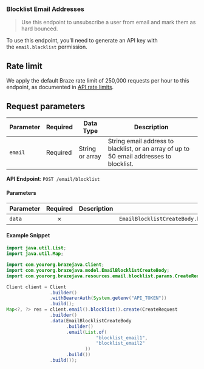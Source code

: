
### Blocklist Email Addresses <a name="create"></a>

> Use this endpoint to unsubscribe a user from email and mark them as hard bounced. 
  

To use this endpoint, you’ll need to generate an API key with the `email.blacklist` permission.

## Rate limit

We apply the default Braze rate limit of 250,000 requests per hour to this endpoint, as documented in [API rate limits](https://www.braze.com/docs/api/api_limits/).

## Request parameters

| Parameter | Required | Data Type | Description |
| --- | --- | --- | --- |
| `email` | Required | String or array | String email address to blacklist, or an array of up to 50 email addresses to blocklist. |

**API Endpoint**: `POST /email/blocklist`

#### Parameters

| Parameter | Required | Description | Example |
|-----------|:--------:|-------------|--------|
| `data` | ✗ |  | `EmailBlocklistCreateBody.builder().email(List.of("blocklist_email1","blocklist_email2")).build()` |

#### Example Snippet

```java
import java.util.List;
import java.util.Map;

import com.yourorg.brazejava.Client;
import com.yourorg.brazejava.model.EmailBlocklistCreateBody;
import com.yourorg.brazejava.resources.email.blocklist.params.CreateRequest;

Client client = Client
                .builder()
                .withBearerAuth(System.getenv("API_TOKEN"))
                .build();
Map<?, ?> res = client.email().blocklist().create(CreateRequest
                .builder()
                .data(EmailBlocklistCreateBody
                      .builder()
                      .email(List.of(
                                 "blocklist_email1",
                                 "blocklist_email2"
                             ))
                      .build())
                .build());
```
